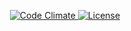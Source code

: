 <p align="center">
  <a href="https://codeclimate.com/github/rootulp/exercism">
    <img src="https://codeclimate.com/github/rootulp/exercism/badges/gpa.svg"
        alt="Code Climate">
  </a>
  <a href="http://rootulp.mit-license.org">
    <img src="http://img.shields.io/:license-mit-blue.svg?style=flat-square"
        alt="License">
  </a>
</p>
